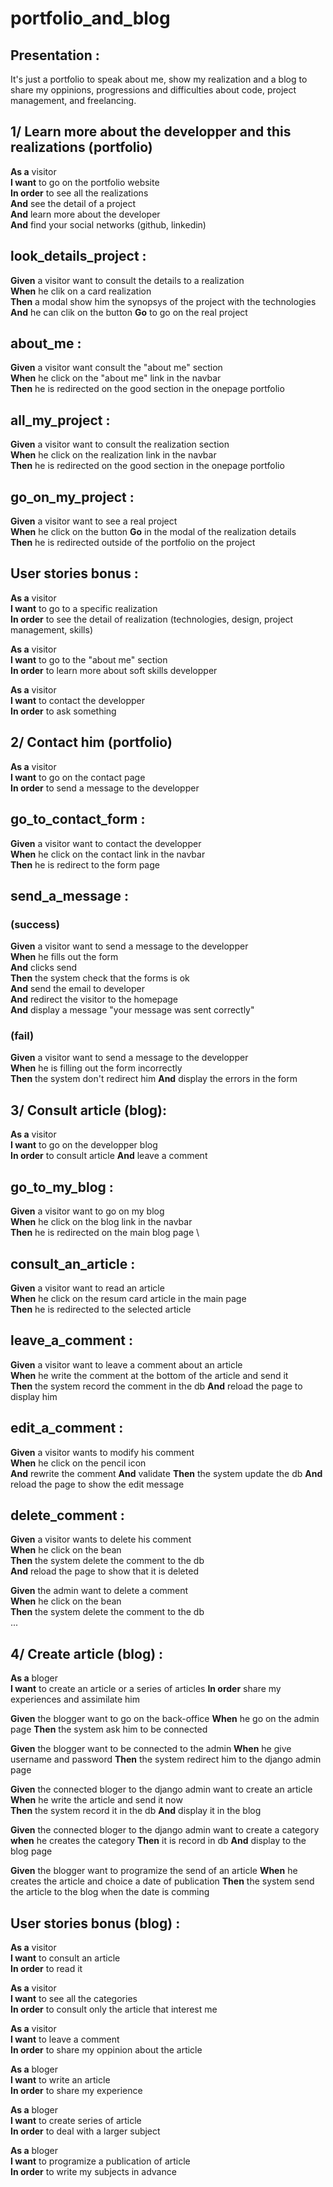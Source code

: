 # portfolio_and_blog

## Presentation :
It's just a portfolio to speak about me, show my realization and a blog to share my oppinions, progressions and difficulties about code, project management, and freelancing.

## 1/ Learn more about the developper and this realizations (portfolio)
__As a__ visitor \
__I want__ to go on the portfolio website \
__In order__ to see all the realizations \
__And__ see the detail of a project \
__And__ learn more about the developer \
__And__ find your social networks (github, linkedin)

## look_details_project :
__Given__ a visitor want to consult the details to a realization \
__When__ he clik on a card realization \
__Then__ a modal show him the synopsys of the project with the technologies
__And__ he can clik on the button __Go__ to go on the real project

## about_me :
__Given__ a visitor want consult the "about me" section \
__When__ he click on the "about me" link in the navbar \
__Then__ he is redirected on the good section in the onepage portfolio

## all_my_project :
__Given__ a visitor want to consult the realization section \
__When__ he click on the realization link in the navbar \
__Then__ he is redirected on the good section in the onepage portfolio

## go_on_my_project :
__Given__ a visitor want to see a real project \
__When__  he click on the button __Go__ in the modal of the realization details \
__Then__ he is redirected outside of the portfolio on the project

## User stories bonus :
__As a__ visitor \
__I want__ to go to a specific realization \
__In order__ to see the detail of realization (technologies, design, project management, skills) 

__As a__ visitor \
__I want__ to go to the "about me" section \
__In order__ to learn more about soft skills developper

__As a__ visitor \
__I want__ to contact the developper \
__In order__ to ask something

## 2/ Contact him (portfolio)
__As a__ visitor \
__I want__ to go on the contact page \
__In order__ to send a message to the developper

## go_to_contact_form :
__Given__ a visitor want to contact the developper \
__When__ he click on the contact link in the navbar \
__Then__ he is redirect to the form page

## send_a_message :
### (success)
__Given__ a visitor want to send a message to the developper \
__When__ he fills out the form \
__And__ clicks send \
__Then__ the system check that the forms is ok \
__And__ send the email to developer \
__And__ redirect the visitor to the homepage \
__And__ display a message "your message was sent correctly"

### (fail)
__Given__ a visitor want to send a message to the developper \
__When__ he is filling out the form incorrectly \
__Then__ the system don't redirect him
__And__ display the errors in the form

## 3/ Consult article (blog):
__As a__ visitor \
__I want__ to go on the developper blog \
__In order__ to consult article
__And__ leave a comment

## go_to_my_blog :
__Given__ a visitor want to go on my blog \
__When__ he click on the blog link in the navbar \
__Then__ he is redirected on the main blog page \

## consult_an_article :
__Given__ a visitor want to read an article \
__When__ he click on the resum card article in the main page \
__Then__ he is redirected to the selected article

## leave_a_comment :
__Given__ a visitor want to leave a comment about an article \
__When__ he write the comment at the bottom of the article and send it \
__Then__ the system record the comment in the db
__And__ reload the page to display him

## edit_a_comment :
__Given__ a visitor wants to modify his comment \
__When__ he click on the pencil icon \
__And__ rewrite the comment
__And__ validate 
__Then__ the system update the db
__And__ reload the page to show the edit message

## delete_comment :
__Given__ a visitor wants to delete his comment \
__When__ he click on the bean \
__Then__ the system delete the comment to the db \
__And__ reload the page to show that it is deleted

__Given__ the admin want to delete a comment \
__When__ he click on the bean \
__Then__ the system delete the comment to the db \
...

## 4/ Create article (blog) :
__As a__ bloger \
__I want__ to create an article or a series of articles
__In order__ share my experiences and assimilate him

__Given__ the blogger want to go on the back-office
__When__ he go on the admin page
__Then__ the system ask him to be connected

__Given__ the blogger want to be connected to the admin
__When__ he give username and password
__Then__ the system redirect him to the django admin page

__Given__ the connected bloger to the django admin want to create an article \
__When__ he write the article and send it now \
__Then__ the system record it in the db
__And__ display it in the blog

__Given__ the connected bloger to the django admin want to create a category
__when__ he creates the category
__Then__ it is record in db 
__And__ display to the blog page

__Given__ the blogger want to programize the send of an article
__When__ he creates the article and choice a date of publication
__Then__ the system send the article to the blog when the date is comming

## User stories bonus (blog) : 

__As a__ visitor \
__I want__ to consult an article \
__In order__ to read it

__As a__ visitor \
__I want__ to see all the categories \
__In order__ to consult only the article that interest me

__As a__ visitor \
__I want__ to leave a comment \
__In order__ to share my oppinion about the article

__As a__ bloger \
__I want__ to write an article \
__In order__ to share my experience

__As a__ bloger \
__I want__ to create series of article \
__In order__ to deal with a larger subject

__As a__ bloger \
__I want__ to programize a publication of article \
__In order__ to write my subjects in advance 
